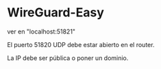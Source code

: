 # WireGuard-Easy

ver en "localhost:51821"

El puerto 51820 UDP debe estar abierto en el router.

La IP debe ser pública o poner un dominio.



